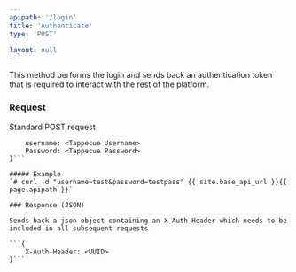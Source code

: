 ```yaml
---
apipath: '/login'
title: 'Authenticate'
type: 'POST'

layout: null
---
```


This method performs the login and sends back an authentication token that is required to interact with the rest of the platform.

### Request
Standard POST request
```{
	username: <Tappecue Username>
	Password: <Tappecue Password>
}```

##### Example
`# curl -d "username=test&password=testpass" {{ site.base_api_url }}{{ page.apipath }}`

### Response (JSON)

Sends back a json object containing an X-Auth-Header which needs to be included in all subsequent requests

```{
	X-Auth-Header: <UUID>
}```



